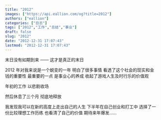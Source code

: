 ```yaml
---
title: "2012"
images: ["https://api.eallion.com/og?title=2012"]
authors: ["eallion"]
categories: ["日志"]
tags: ["2012","工作","总结","事业"]
draft: false
slug: "2012"
date: "2012-12-31 17:07:43"
lastmod: "2012-12-31 17:07:43"
---
```


末日没有如期到来
—— 这才是真正的末日

2012 年对我来说是一个蜕变的一年
明白了很多事情
看透了这个社会的现实和金钱的重要性
最重要的一点
是事业心的养成
收起了游戏人生及时行乐的价值观

年初的工作
以悲剧收场

然后休息了三个月
彻底地释放

我发现我可以在新的高度上走出自己的人生
下半年在自己创业和打工中
选择了一份比较理想工作历练
也看清了自己的价值
期待来年爆发……
